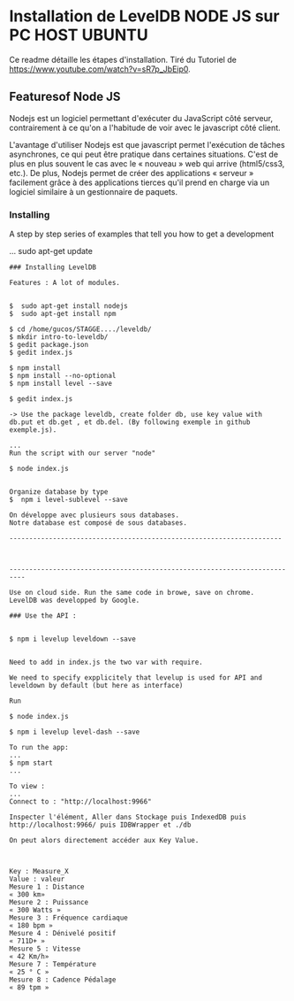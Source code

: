 ﻿# Installation de LevelDB NODE JS sur PC HOST UBUNTU

Ce readme détaille les étapes d'installation.
Tiré du Tutoriel de https://www.youtube.com/watch?v=sR7p_JbEip0.

## Featuresof Node JS



Nodejs est un logiciel permettant d'exécuter du JavaScript côté serveur, contrairement à ce qu'on a l'habitude de voir avec le javascript côté client.

L'avantage d'utiliser Nodejs est que javascript permet l'exécution de tâches asynchrones, ce qui peut être pratique dans certaines situations. C'est de plus en plus souvent le cas avec le « nouveau » web qui arrive (html5/css3, etc.).
De plus, Nodejs permet de créer des applications « serveur » facilement grâce à des applications tierces qu'il prend en charge via un logiciel similaire à un gestionnaire de paquets.

 

### Installing

A step by step series of examples that tell you how to get a development

...
sudo apt-get update
```
### Installing LevelDB

Features : A lot of modules.


$  sudo apt-get install nodejs
$  sudo apt-get install npm

$ cd /home/gucos/STAGGE..../leveldb/
$ mkdir intro-to-leveldb/
$ gedit package.json
$ gedit index.js

$ npm install
$ npm install --no-optional
$ npm install level --save

$ gedit index.js

-> Use the package leveldb, create folder db, use key value with db.put et db.get , et db.del. (By following exemple in github exemple.js).

...
Run the script with our server "node"

$ node index.js


Organize database by type
$  npm i level-sublevel --save

On développe avec plusieurs sous databases.
Notre database est composé de sous databases.

---------------------------------------------------------------------



--------------------------------------------------------------------------

Use on cloud side. Run the same code in browe, save on chrome.
LevelDB was developped by Google.

### Use the API :


$ npm i levelup leveldown --save


Need to add in index.js the two var with require.

We need to specify expplicitely that levelup is used for API and leveldown by default (but here as interface)

Run 

$ node index.js

$ npm i levelup level-dash --save

To run the app:
...
$ npm start
... 

To view :
...
Connect to : "http://localhost:9966" 

Inspecter l'élément, Aller dans Stockage puis IndexedDB puis http://localhost:9966/ puis IDBWrapper et ./db

On peut alors directement accéder aux Key Value.



Key : Measure_X
Value : valeur
Mesure 1 : Distance
« 300 km»
Mesure 2 : Puissance 
« 300 Watts »
Mesure 3 : Fréquence cardiaque
« 180 bpm »
Mesure 4 : Dénivelé positif
« 711D+ »
Mesure 5 : Vitesse
« 42 Km/h»
Mesure 7 : Température
« 25 ° C »
Mesure 8 : Cadence Pédalage
« 89 tpm »

